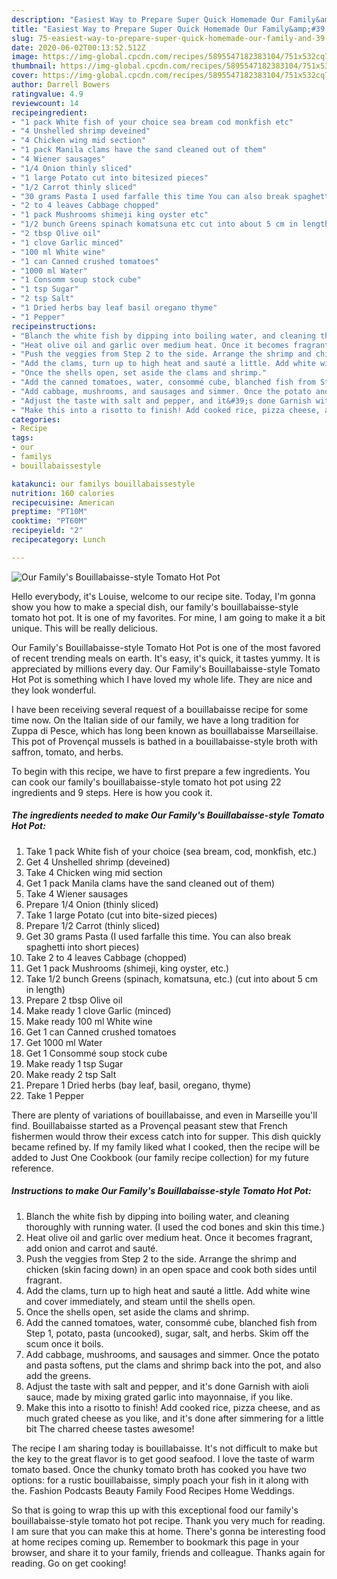 ```yaml
---
description: "Easiest Way to Prepare Super Quick Homemade Our Family&amp;#39;s Bouillabaisse-style Tomato Hot Pot"
title: "Easiest Way to Prepare Super Quick Homemade Our Family&amp;#39;s Bouillabaisse-style Tomato Hot Pot"
slug: 75-easiest-way-to-prepare-super-quick-homemade-our-family-and-39-s-bouillabaisse-style-tomato-hot-pot
date: 2020-06-02T00:13:52.512Z
image: https://img-global.cpcdn.com/recipes/5895547182383104/751x532cq70/our-familys-bouillabaisse-style-tomato-hot-pot-recipe-main-photo.jpg
thumbnail: https://img-global.cpcdn.com/recipes/5895547182383104/751x532cq70/our-familys-bouillabaisse-style-tomato-hot-pot-recipe-main-photo.jpg
cover: https://img-global.cpcdn.com/recipes/5895547182383104/751x532cq70/our-familys-bouillabaisse-style-tomato-hot-pot-recipe-main-photo.jpg
author: Darrell Bowers
ratingvalue: 4.9
reviewcount: 14
recipeingredient:
- "1 pack White fish of your choice sea bream cod monkfish etc"
- "4 Unshelled shrimp deveined"
- "4 Chicken wing mid section"
- "1 pack Manila clams have the sand cleaned out of them"
- "4 Wiener sausages"
- "1/4 Onion thinly sliced"
- "1 large Potato cut into bitesized pieces"
- "1/2 Carrot thinly sliced"
- "30 grams Pasta I used farfalle this time You can also break spaghetti into short pieces"
- "2 to 4 leaves Cabbage chopped"
- "1 pack Mushrooms shimeji king oyster etc"
- "1/2 bunch Greens spinach komatsuna etc cut into about 5 cm in length"
- "2 tbsp Olive oil"
- "1 clove Garlic minced"
- "100 ml White wine"
- "1 can Canned crushed tomatoes"
- "1000 ml Water"
- "1 Consomm soup stock cube"
- "1 tsp Sugar"
- "2 tsp Salt"
- "1 Dried herbs bay leaf basil oregano thyme"
- "1 Pepper"
recipeinstructions:
- "Blanch the white fish by dipping into boiling water, and cleaning thoroughly with running water. (I used the cod bones and skin this time.)"
- "Heat olive oil and garlic over medium heat. Once it becomes fragrant, add onion and carrot and sauté."
- "Push the veggies from Step 2 to the side. Arrange the shrimp and chicken (skin facing down) in an open space and cook both sides until fragrant."
- "Add the clams, turn up to high heat and sauté a little. Add white wine and cover immediately, and steam until the shells open."
- "Once the shells open, set aside the clams and shrimp."
- "Add the canned tomatoes, water, consommé cube, blanched fish from Step 1, potato, pasta (uncooked), sugar, salt, and herbs. Skim off the scum once it boils."
- "Add cabbage, mushrooms, and sausages and simmer. Once the potato and pasta softens, put the clams and shrimp back into the pot, and also add the greens."
- "Adjust the taste with salt and pepper, and it&#39;s done Garnish with aioli sauce, made by mixing grated garlic into mayonnaise, if you like."
- "Make this into a risotto to finish! Add cooked rice, pizza cheese, and as much grated cheese as you like, and it&#39;s done after simmering for a little bit The charred cheese tastes awesome!"
categories:
- Recipe
tags:
- our
- familys
- bouillabaissestyle

katakunci: our familys bouillabaissestyle 
nutrition: 160 calories
recipecuisine: American
preptime: "PT10M"
cooktime: "PT60M"
recipeyield: "2"
recipecategory: Lunch

---
```



![Our Family&#39;s Bouillabaisse-style Tomato Hot Pot](https://img-global.cpcdn.com/recipes/5895547182383104/751x532cq70/our-familys-bouillabaisse-style-tomato-hot-pot-recipe-main-photo.jpg)

Hello everybody, it's Louise, welcome to our recipe site. Today, I'm gonna show you how to make a special dish, our family&#39;s bouillabaisse-style tomato hot pot. It is one of my favorites. For mine, I am going to make it a bit unique. This will be really delicious.

Our Family&#39;s Bouillabaisse-style Tomato Hot Pot is one of the most favored of recent trending meals on earth. It's easy, it's quick, it tastes yummy. It is appreciated by millions every day. Our Family&#39;s Bouillabaisse-style Tomato Hot Pot is something which I have loved my whole life. They are nice and they look wonderful.

I have been receiving several request of a bouillabaisse recipe for some time now. On the Italian side of our family, we have a long tradition for Zuppa di Pesce, which has long been known as bouillabaisse Marseillaise. This pot of Provençal mussels is bathed in a bouillabaisse-style broth with saffron, tomato, and herbs.


To begin with this recipe, we have to first prepare a few ingredients. You can cook our family&#39;s bouillabaisse-style tomato hot pot using 22 ingredients and 9 steps. Here is how you cook it.

<!--inarticleads1-->

##### The ingredients needed to make Our Family&#39;s Bouillabaisse-style Tomato Hot Pot:

1. Take 1 pack White fish of your choice (sea bream, cod, monkfish, etc.)
1. Get 4 Unshelled shrimp (deveined)
1. Take 4 Chicken wing mid section
1. Get 1 pack Manila clams have the sand cleaned out of them)
1. Take 4 Wiener sausages
1. Prepare 1/4 Onion (thinly sliced)
1. Take 1 large Potato (cut into bite-sized pieces)
1. Prepare 1/2 Carrot (thinly sliced)
1. Get 30 grams Pasta (I used farfalle this time. You can also break spaghetti into short pieces)
1. Take 2 to 4 leaves Cabbage (chopped)
1. Get 1 pack Mushrooms (shimeji, king oyster, etc.)
1. Take 1/2 bunch Greens (spinach, komatsuna, etc.) (cut into about 5 cm in length)
1. Prepare 2 tbsp Olive oil
1. Make ready 1 clove Garlic (minced)
1. Make ready 100 ml White wine
1. Get 1 can Canned crushed tomatoes
1. Get 1000 ml Water
1. Get 1 Consommé soup stock cube
1. Make ready 1 tsp Sugar
1. Make ready 2 tsp Salt
1. Prepare 1 Dried herbs (bay leaf, basil, oregano, thyme)
1. Take 1 Pepper


There are plenty of variations of bouillabaisse, and even in Marseille you&#39;ll find. Bouillabaisse started as a Provençal peasant stew that French fishermen would throw their excess catch into for supper. This dish quickly became refined by. If my family liked what I cooked, then the recipe will be added to Just One Cookbook (our family recipe collection) for my future reference. 

<!--inarticleads2-->

##### Instructions to make Our Family&#39;s Bouillabaisse-style Tomato Hot Pot:

1. Blanch the white fish by dipping into boiling water, and cleaning thoroughly with running water. (I used the cod bones and skin this time.)
1. Heat olive oil and garlic over medium heat. Once it becomes fragrant, add onion and carrot and sauté.
1. Push the veggies from Step 2 to the side. Arrange the shrimp and chicken (skin facing down) in an open space and cook both sides until fragrant.
1. Add the clams, turn up to high heat and sauté a little. Add white wine and cover immediately, and steam until the shells open.
1. Once the shells open, set aside the clams and shrimp.
1. Add the canned tomatoes, water, consommé cube, blanched fish from Step 1, potato, pasta (uncooked), sugar, salt, and herbs. Skim off the scum once it boils.
1. Add cabbage, mushrooms, and sausages and simmer. Once the potato and pasta softens, put the clams and shrimp back into the pot, and also add the greens.
1. Adjust the taste with salt and pepper, and it&#39;s done Garnish with aioli sauce, made by mixing grated garlic into mayonnaise, if you like.
1. Make this into a risotto to finish! Add cooked rice, pizza cheese, and as much grated cheese as you like, and it&#39;s done after simmering for a little bit The charred cheese tastes awesome!


The recipe I am sharing today is bouillabaisse. It&#39;s not difficult to make but the key to the great flavor is to get good seafood. I love the taste of warm tomato based. Once the chunky tomato broth has cooked you have two options: for a rustic bouillabaisse, simply poach your fish in it along with the. Fashion Podcasts Beauty Family Food Recipes Home Weddings. 

So that is going to wrap this up with this exceptional food our family&#39;s bouillabaisse-style tomato hot pot recipe. Thank you very much for reading. I am sure that you can make this at home. There's gonna be interesting food at home recipes coming up. Remember to bookmark this page in your browser, and share it to your family, friends and colleague. Thanks again for reading. Go on get cooking!
